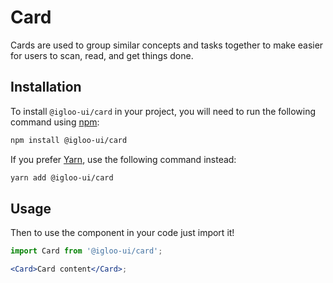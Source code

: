 # Card

Cards are used to group similar concepts and tasks together to make easier for users to scan, read, and get things done.

<Example />

<ReferenceLinks />

## Installation

To install `@igloo-ui/card` in your project, you will need to run the following command using [npm](https://www.npmjs.com/):

```bash
npm install @igloo-ui/card
```

If you prefer [Yarn](https://classic.yarnpkg.com/en/), use the following command instead:

```bash
yarn add @igloo-ui/card
```

## Usage

Then to use the component in your code just import it!

```jsx
import Card from '@igloo-ui/card';

<Card>Card content</Card>;
```
